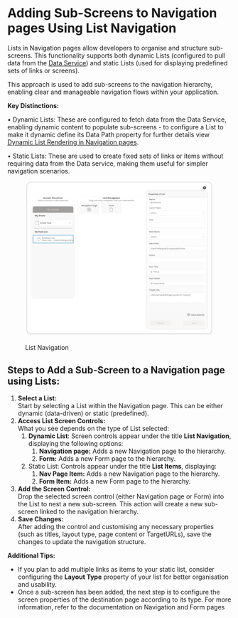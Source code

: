 # Adding Sub-Screens to Navigation pages Using List Navigation

Lists in Navigation pages allow developers to organise and structure sub-screens. This functionality supports both dynamic Lists (configured to pull data from the [Data Service](../../../../data/)) and static Lists (used for displaying predefined sets of links or screens).

This approach is used to add sub-screens to the navigation hierarchy, enabling clear and manageable navigation flows within your application.

**Key Distinctions:**

• Dynamic Lists: These are configured to fetch data from the Data Service, enabling dynamic content to populate sub-screens - to configure a List to make it dynamic define its Data Path property for further details view [Dynamic List Rendering in Navigation pages](dynamic-list-rendering-in-a-navigation-page.md).

• Static Lists: These are used to create fixed sets of links or items without requiring data from the Data service, making them useful for simpler navigation scenarios.

<figure><img src="../../../../../.gitbook/assets/image (33).png" alt=""><figcaption><p>List Navigation</p></figcaption></figure>

## **Steps to Add a Sub-Screen to a Navigation page using Lists:**

1. **Select a List:**\
   Start by selecting a List within the Navigation page. This can be either dynamic (data-driven) or static (predefined).
2. **Access List Screen Controls:** \
   What you see depends on the type of List selected:
   1. **Dynamic List**: Screen controls appear under the title **List Navigation**, displaying the following options:
      1. **Navigation page:** Adds a new Navigation page to the hierarchy.
      2. **Form:** Adds a new Form page to the hierarchy.
   2. Static List: Controls appear under the title **List Items**, displaying:
      1. **Nav Page Item:** Adds a new Navigation page to the hierarchy.
      2. &#x20;**Form Item:** Adds a new Form page to the hierarchy.
3. **Add the Screen Control:**\
   Drop the selected screen control (either Navigation page or Form) into the List to nest a new sub-screen. This action will create a new sub-screen linked to the navigation hierarchy.
4. **Save Changes:** \
   After adding the control and customising any necessary properties (such as titles, layout type, page content or TargetURLs), save the changes to update the navigation structure.

**Additional Tips:**

* If you plan to add multiple links as items to your static list, consider configuring the **Layout Type** property of your list for better organisation and usability.
* Once a sub-screen has been added, the next step is to configure the screen properties of the destination page according to its type. For more information, refer to the documentation on Navigation and Form pages
